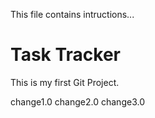 This file contains intructions...

# Task Tracker

This is my first Git Project.

change1.0
change2.0
change3.0
